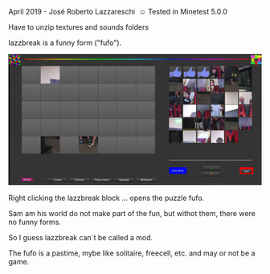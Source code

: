 ﻿April 2019 - José Roberto Lazzareschi 
﻿
:relaxed: Tested in Minetest 5.0.0

Have to unzip textures and sounds folders

lazzbreak is a funny form ("fufo").

![alt text](https://raw.githubusercontent.com/jrlazz/lazzbreak/master/lazzbreak_img.jpg)

Right clicking the lazzbreak block ... opens the puzzle fufo.

Sam am his world do not make part of the fun, but withot them, there were no funny forms.

So I guess lazzbreak can´t be called a mod.

The fufo is a pastime, mybe like solitaire, freecell, etc. and may or not be a game.
